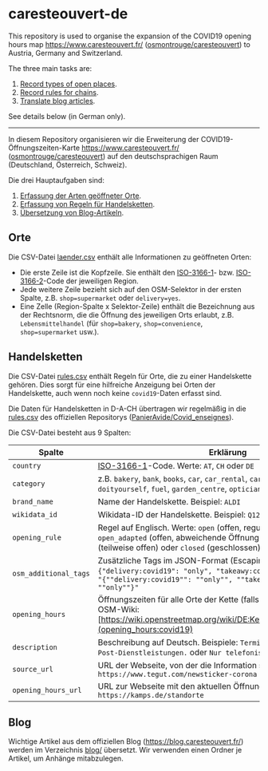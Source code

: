 # caresteouvert-de

This repository is used to organise the expansion of the COVID19 opening hours map https://www.caresteouvert.fr/ ([osmontrouge/caresteouvert](https://github.com/osmontrouge/caresteouvert)) to Austria, Germany and Switzerland.

The three main tasks are:

1. [Record types of open places](#orte).
1. [Record rules for chains](#handelsketten).
1. [Translate blog articles](#blog).

See details below (in German only).

---

In diesem Repository organisieren wir die Erweiterung der COVID19-Öffnungszeiten-Karte https://www.caresteouvert.fr/ ([osmontrouge/caresteouvert](https://github.com/osmontrouge/caresteouvert)) auf den deutschsprachigen Raum (Deutschland, Österreich, Schweiz).

Die drei Hauptaufgaben sind:

1. [Erfassung der Arten geöffneter Orte](#orte).
1. [Erfassung von Regeln für Handelsketten](#handelsketten).
1. [Übersetzung von Blog-Artikeln](#blog).

## Orte

Die CSV-Datei [laender.csv](./laender.csv) enthält alle Informationen zu geöffneten Orten:

* Die erste Zeile ist die Kopfzeile. Sie enthält den [ISO-3166-1](https://de.wikipedia.org/wiki/ISO-3166-1-Kodierliste)- bzw. [ISO-3166-2](https://de.wikipedia.org/wiki/ISO_3166-2)-Code der jeweiligen Region.
* Jede weitere Zeile bezieht sich auf den OSM-Selektor in der ersten Spalte, z.B. `shop=supermarket` oder `delivery=yes`.
* Eine Zelle (Region-Spalte x Selektor-Zeile) enthält die Bezeichnung aus der Rechtsnorm, die die Öffnung des jeweiligen Orts erlaubt, z.B. `Lebensmittelhandel` (für `shop=bakery`, `shop=convenience`, `shop=supermarket` usw.).

## Handelsketten

Die CSV-Datei [rules.csv](./docs/_data/ketten/rules.csv) enthält Regeln für Orte, die zu einer Handelskette gehören. Dies sorgt für eine hilfreiche Anzeigung bei Orten der Handelskette, auch wenn noch keine `covid19`-Daten erfasst sind.

Die Daten für Handelsketten in D-A-CH übertragen wir regelmäßig in die [rules.csv](https://github.com/PanierAvide/Covid_enseignes/blob/master/rules.csv) des offiziellen Repositorys ([PanierAvide/Covid_enseignes](https://github.com/PanierAvide/Covid_enseignes/)).

Die CSV-Datei besteht aus 9 Spalten:

| Spalte | Erklärung |
|--------|-----------|
| `country` | [ISO-3166-1](https://de.wikipedia.org/wiki/ISO-3166-1-Kodierliste)-Code. Werte: `AT`, `CH` oder `DE` |
| `category` | z.B. `bakery`, `bank`, `books`, `car`, `car_rental`, `car_repair`, `chemist`, `doityourself`, `fuel`, `garden_centre`, `optician`, `stationery`, `supermarket` |
| `brand_name` | Name der Handelskette. Beispiel: `ALDI` |
| `wikidata_id` | Wikidata-ID der Handelskette. Beispiel: `Q125054` für [ALDI](https://www.wikidata.org/wiki/Q125054)
| `opening_rule` | Regel auf Englisch. Werte: `open` (offen, reguläre Öffnungszeiten), `open_adapted` (offen, abweichende Öffnungszeiten), `partial` (teilweise offen) oder `closed` (geschlossen) |
| `osm_additional_tags` | Zusätzliche Tags im JSON-Format (Escaping beachten!). Beispiel: `{"delivery:covid19": "only", "takeawy:covid19": "only"}` wird zu `"{""delivery:covid19"": ""only"", ""takeaway:covid19"": ""only""}"`
| `opening_hours` | Öffnungszeiten für alle Orte der Kette (falls zutreffend). Format siehe OSM-Wiki: [https://wiki.openstreetmap.org/wiki/DE:Key:opening_hours:covid19](opening_hours:covid19) |
| `description` | Beschreibung auf Deutsch. Beispiele: `Termin erforderlich.`, `Nur Post-Dienstleistungen.` oder `Nur telefonisch.` |
| `source_url` | URL der Webseite, von der die Information stammt. Beispiel: `https://www.tegut.com/newsticker-corona` |
| `opening_hours_url` | URL zur Webseite mit den aktuellen Öffnungszeiten. Beispiel: ` 	https://kamps.de/standorte` |

## Blog

Wichtige Artikel aus dem offiziellen Blog (https://blog.caresteouvert.fr/) werden im Verzeichnis [blog/](./blog) übersetzt. Wir verwenden einen Ordner je Artikel, um Anhänge mitabzulegen.
